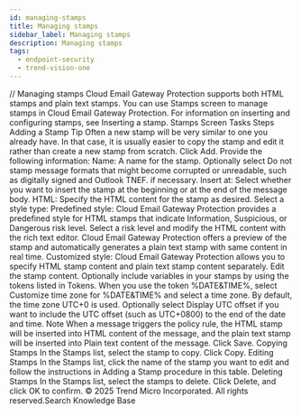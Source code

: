 ```yaml
---
id: managing-stamps
title: Managing stamps
sidebar_label: Managing stamps
description: Managing stamps
tags:
  - endpoint-security
  - trend-vision-one
---
```


/*<![CDATA[*/ $('#title').html($('meta[name=map-description]').attr('content')); /*]]>*/ Managing stamps Cloud Email Gateway Protection supports both HTML stamps and plain text stamps. You can use Stamps screen to manage stamps in Cloud Email Gateway Protection. For information on inserting and configuring stamps, see Inserting a stamp. Stamps Screen Tasks Steps Adding a Stamp Tip Often a new stamp will be very similar to one you already have. In that case, it is usually easier to copy the stamp and edit it rather than create a new stamp from scratch. Click Add. Provide the following information: Name: A name for the stamp. Optionally select Do not stamp message formats that might become corrupted or unreadable, such as digitally signed and Outlook TNEF. if necessary. Insert at: Select whether you want to insert the stamp at the beginning or at the end of the message body. HTML: Specify the HTML content for the stamp as desired. Select a style type: Predefined style: Cloud Email Gateway Protection provides a predefined style for HTML stamps that indicate Information, Suspicious, or Dangerous risk level. Select a risk level and modify the HTML content with the rich text editor. Cloud Email Gateway Protection offers a preview of the stamp and automatically generates a plain text stamp with same content in real time. Customized style: Cloud Email Gateway Protection allows you to specify HTML stamp content and plain text stamp content separately. Edit the stamp content. Optionally include variables in your stamps by using the tokens listed in Tokens. When you use the token %DATE&TIME%, select Customize time zone for %DATE&TIME% and select a time zone. By default, the time zone UTC+0 is used. Optionally select Display UTC offset if you want to include the UTC offset (such as UTC+0800) to the end of the date and time. Note When a message triggers the policy rule, the HTML stamp will be inserted into HTML content of the message, and the plain text stamp will be inserted into Plain text content of the message. Click Save. Copying Stamps In the Stamps list, select the stamp to copy. Click Copy. Editing Stamps In the Stamps list, click the name of the stamp you want to edit and follow the instructions in Adding a Stamp procedure in this table. Deleting Stamps In the Stamps list, select the stamps to delete. Click Delete, and click OK to confirm. © 2025 Trend Micro Incorporated. All rights reserved.Search Knowledge Base